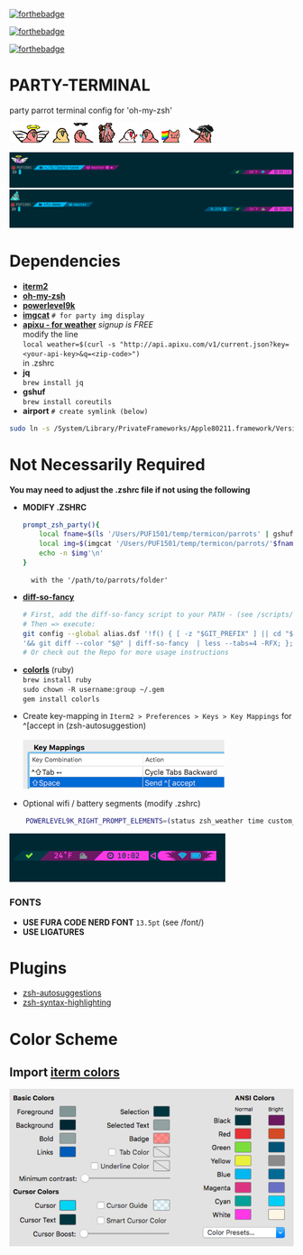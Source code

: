 
[![forthebadge](http://forthebadge.com/images/badges/designed-in-ms-paint.svg)](http://forthebadge.com)

[![forthebadge](http://forthebadge.com/images/badges/uses-badges.svg)](http://forthebadge.com)

[![forthebadge](http://forthebadge.com/images/badges/certified-steve-bruhle.svg)](http://forthebadge.com)

# PARTY-TERMINAL
party parrot terminal config for 'oh-my-zsh'

![parrot](parrots/angelparrot.gif) ![parrot](parrots/discoparrot.gif)
![parrot](parrots/dealwithitparrot.gif) ![parrot](parrots/party-wizard.gif)
![parrot](parrots/sithparrot.gif) ![parrot](parrots/jediparrot.gif)
![parrot](parrots/nyanparrot.gif) ![parrot](parrots/revolutionparrot.gif)

![party-term](img/term-preview.png)
![party-term](img/term-preview2.png)


# Dependencies

- **[iterm2](https://iterm2.com/documentation-images.html)**
- **[oh-my-zsh](http://ohmyz.sh/)**
- **[powerlevel9k](https://github.com/bhilburn/powerlevel9k#command_execution_time)**
- **[imgcat](https://iterm2.com/documentation-images.html)** `# for party img display`
- **[apixu - for weather](https://www.apixu.com/)** *signup is FREE* <br>
    modify the line <br>`local weather=$(curl -s "http://api.apixu.com/v1/current.json?key=<your-api-key>&q=<zip-code>")`<br> in .zshrc
- **jq**        
    `brew install jq`
- **gshuf**     
    `brew install coreutils`
- **airport** `# create symlink (below)`
```bash
sudo ln -s /System/Library/PrivateFrameworks/Apple80211.framework/Versions/Current/Resources/airport /usr/local/bin/airport
```

# Not Necessarily Required
**You may need to adjust the .zshrc file if not using the following**

- **MODIFY .ZSHRC**
    ```bash
    prompt_zsh_party(){
        local fname=$(ls '/Users/PUF1501/temp/termicon/parrots' | gshuf -n 1)
        local img=$(imgcat '/Users/PUF1501/temp/termicon/parrots/'$fname)
        echo -n $img'\n'
    }
    ```
        with the '/path/to/parrots/folder'

- **[diff-so-fancy](https://github.com/so-fancy/diff-so-fancy)** 
    ```bash
    # First, add the diff-so-fancy script to your PATH - (see /scripts/)
    # Then => execute:
    git config --global alias.dsf '!f() { [ -z "$GIT_PREFIX" ] || cd "$GIT_PREFIX" '\
    '&& git diff --color "$@" | diff-so-fancy  | less --tabs=4 -RFX; }; f'
    # Or check out the Repo for more usage instructions
    ```
- **[colorls](https://github.com/athityakumar/colorls)** (ruby) <br>
    `brew install ruby` <br>
    `sudo chown -R username:group ~/.gem` <br>
    `gem install colorls`
- Create key-mapping in `Iterm2 > Preferences > Keys > Key Mappings` for ^[accept in (zsh-autosuggestion) <br><br>
![key-map](img/key-map.png)


- Optional wifi / battery segments (modify .zshrc)
```bash
    POWERLEVEL9K_RIGHT_PROMPT_ELEMENTS=(status zsh_weather time custom_internet_signal zsh_battery_level)
``` 
![wifi-battery](img/wifi-battery.png)

### FONTS
- **USE FURA CODE NERD FONT** `13.5pt` (see /font/)
- **USE LIGATURES**

# Plugins

- [zsh-autosuggestions](https://github.com/zsh-users/zsh-autosuggestions)
- [zsh-syntax-highlighting](https://github.com/zsh-users/zsh-syntax-highlighting/blob/master/INSTALL.md)



# Color Scheme

## Import [iterm colors](solarized-neon.itermcolors)

![iterm colors](img/term-colors.png)